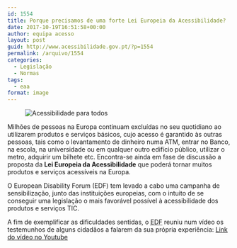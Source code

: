 ```yaml
---
id: 1554
title: Porque precisamos de uma forte Lei Europeia da Acessibilidade?
date: 2017-10-19T16:51:58+00:00
author: equipa acesso
layout: post
guid: http://www.acessibilidade.gov.pt/?p=1554
permalink: /arquivo/1554
categories:
  - Legislação
  - Normas
tags:
  - eaa
format: image
---
```

<figure class="html5"><img src="http://www.acessibilidade.gov.pt/wordpress/wp-content/uploads/2017/10/video_eaa_edf.jpg" alt="Acessibilidade para todos" class="alignleft" />  
</figure> 

Milhões de pessoas na Europa continuam excluídas no seu quotidiano ao utilizarem produtos e serviços básicos, cujo acesso é garantido às outras pessoas, tais como o levantamento de dinheiro numa ATM, entrar no Banco, na escola, na universidade ou em qualquer outro edifício público, utilizar o metro, adquirir um bilhete etc. Encontra-se ainda em fase de discussão a proposta da **Lei Europeia da Acessibilidade** que poderá tornar muitos produtos e serviços acessíveis na Europa.

O European Disability Forum (EDF) tem levado a cabo uma campanha de sensibilização, junto das instituições europeias, com o intuito de se conseguir uma legislação o mais favorável possível à acessibilidade dos produtos e serviços TIC.

A fim de exemplificar as dificuldades sentidas, o <abbr title="European Disability Forum" lang="en">EDF</abbr> reuniu num vídeo os testemunhos de alguns cidadãos a falarem da sua própria experiência: [Link do vídeo no Youtube](https://www.youtube.com/watch?v=ALtmGkBYu10)